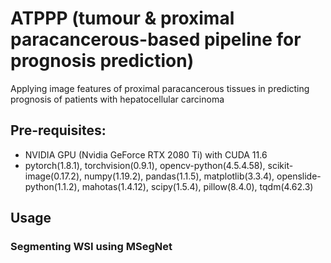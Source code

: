 # ATPPP (tumour & proximal paracancerous-based pipeline for prognosis prediction)
Applying image features of proximal paracancerous tissues in predicting prognosis of patients with hepatocellular carcinoma
## Pre-requisites:
+ NVIDIA GPU (Nvidia GeForce RTX 2080 Ti) with CUDA 11.6
+ pytorch(1.8.1), torchvision(0.9.1), opencv-python(4.5.4.58), scikit-image(0.17.2), numpy(1.19.2), pandas(1.1.5), matplotlib(3.3.4), openslide-python(1.1.2), mahotas(1.4.12), scipy(1.5.4), pillow(8.4.0), tqdm(4.62.3)
## Usage 
### Segmenting WSI using MSegNet

